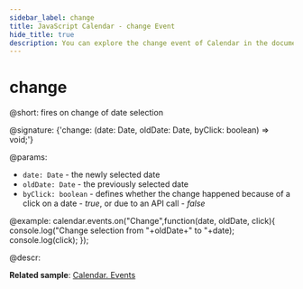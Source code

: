 ```yaml
---
sidebar_label: change
title: JavaScript Calendar - change Event
hide_title: true
description: You can explore the change event of Calendar in the documentation of the DHTMLX JavaScript UI library. Browse developer guides and API reference, try out code examples and live demos, and download a free 30-day evaluation version of DHTMLX Suite 7.
---
```


# change 

@short: fires on change of date selection

@signature: {'change: (date: Date, oldDate: Date, byClick: boolean) => void;'}

@params:
- `date: Date` - the newly selected date
- `oldDate: Date` - the previously selected date
- `byClick: boolean` - defines whether the change happened because of a click on a date - *true*, or due to an API call - *false*

@example:
calendar.events.on("Change",function(date, oldDate, click){
    console.log("Change selection from "+oldDate+" to "+date);
    console.log(click);
});

@descr:

**Related sample**: [Calendar. Events](https://snippet.dhtmlx.com/7kj7fiek)

[comment]: # (@related: calendar/handling_events.md)

[comment]: # (@relatedapi:calendar/api/calendar_beforechange_event.md)
